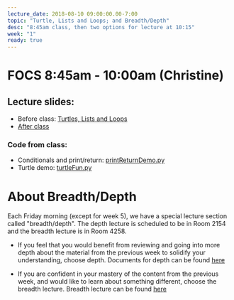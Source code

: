 ```yaml
---
lecture_date: 2018-08-10 09:00:00.00-7:00
topic: "Turtle, Lists and Loops; and Breadth/Depth"
desc: "8:45am class, then two options for lecture at 10:15"
week: "1"
ready: true
---
```


# FOCS 8:45am - 10:00am (Christine)

## Lecture slides: 
* Before class: [Turtles, Lists and Loops](/lectures/week1/W1Fri845_and_Week2Mon845_TurtleAndLists.pdf)
* [After class](/lectures/week1/W1Fri845_TurtleAndLists_AfterFriday.pdf)
### Code from class:
* Conditionals and print/return: [printReturnDemo.py](/lectures/week1/printReturnDemo.py)
* Turtle demo: [turtleFun.py](/lectures/week1/turtleFun.py)

# About Breadth/Depth

Each Friday morning (except for week 5), we have a special lecture
section called "breadth/depth".  The depth lecture is scheduled to be in Room 2154 and the breadth lecture is in Room 4258. 


* If you feel that you would benefit from reviewing and going into more
depth about the material from the previous week to solidify your
understanding, choose depth. Documents for depth can be found [here](/lectures/week1/depth/)

* If you are confident in your mastery of the content from the previous
week, and would like to learn about something different, choose the
breadth lecture. Breadth lecture can be found [here](/lectures/week1/breadth/)

